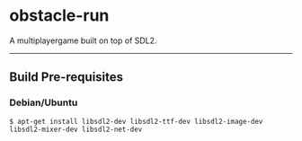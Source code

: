 # obstacle-run

A multiplayergame built on top of SDL2.

---

## Build Pre-requisites

### Debian/Ubuntu

```sh-session
$ apt-get install libsdl2-dev libsdl2-ttf-dev libsdl2-image-dev libsdl2-mixer-dev libsdl2-net-dev
```
